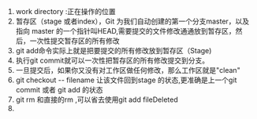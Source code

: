 1. work directory :正在操作的位置
2. 暂存区（stage 或者index），Git 为我们自动创建的第一个分支master，以及指向 master 的一个指针叫HEAD,需要提交的文件修改通通放到暂存区，然后，一次性提交暂存区的所有修改
3. git add命令实际上就是把要提交的所有修改放到暂存区（Stage)
4. 执行git commit就可以一次性把暂存区的所有修改提交到分支。
5. 一旦提交后，如果你又没有对工作区做任何修改，那么工作区就是"clean"
6. git checkout -- filename 让该文件回到stage 的状态,更准确是上一个git commit 或者 git add 的状态
7. git rm  和直接的rm ,可以省去使用git add fileDeleted
8. 

